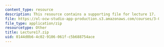 ```yaml
---
content_type: resource
description: This resource contains a supporting file for lecture 17.
file: https://ol-ocw-studio-app-production.s3.amazonaws.com/courses/3-016-mathematics-for-materials-scientists-and-engineers-fall-2005/0144d0b64c029106061fc5b688754ace_Lecture17.zip
file_type: application/zip
resourcetype: Other
title: Lecture17.zip
uid: 0144d0b6-4c02-9106-061f-c5b688754ace
---
```

